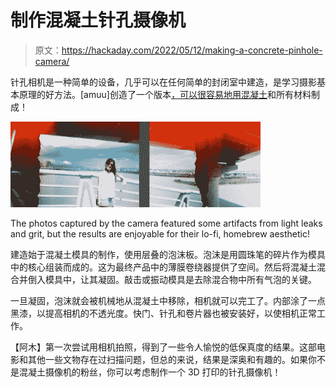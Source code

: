 # 制作混凝土针孔摄像机

> 原文：<https://hackaday.com/2022/05/12/making-a-concrete-pinhole-camera/>

针孔相机是一种简单的设备，几乎可以在任何简单的封闭室中建造，是学习摄影基本原理的好方法。[amuu]创造了一个版本[，可以很容易地用混凝土](https://www.instructables.com/How-to-make-a-Concrete-Camera/)和所有材料制成！

![](img/ab1749d70146b0d657d835c031f48ea6.png)

The photos captured by the camera featured some artifacts from light leaks and grit, but the results are enjoyable for their lo-fi, homebrew aesthetic!

建造始于混凝土模具的制作，使用层叠的泡沫板。泡沫是用圆珠笔的碎片作为模具中的核心组装而成的。这为最终产品中的薄膜卷绕器提供了空间。然后将混凝土混合并倒入模具中，让其凝固。敲击或振动模具是去除混合物中所有气泡的关键。

一旦凝固，泡沫就会被机械地从混凝土中移除，相机就可以完工了。内部涂了一点黑漆，以提高相机的不透光度。快门、针孔和卷片器也被安装好，以使相机正常工作。

【阿木】第一次尝试用相机拍照，得到了一些令人愉悦的低保真度的结果。这部电影和其他一些文物存在过扫描问题，但总的来说，结果是深奥和有趣的。如果你不是混凝土摄像机的粉丝，你可以考虑制作一个 3D 打印的针孔摄像机！